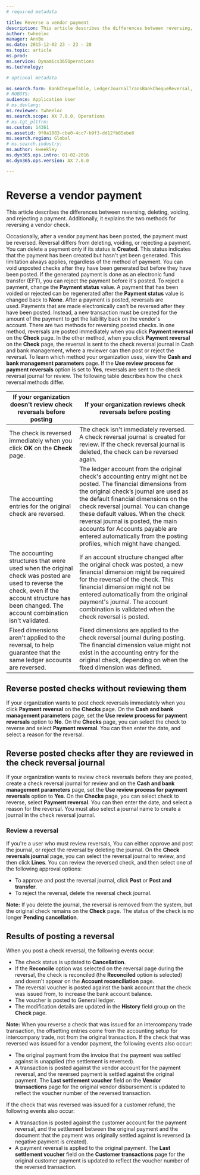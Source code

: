 ```yaml
---
# required metadata

title: Reverse a vendor payment
description: This article describes the differences between reversing, deleting, voiding, and rejecting a payment. Additionally, it explains the two methods for reversing a vendor check. 
author: twheeloc
manager: AnnBe
ms.date: 2015-12-02 23 - 23 - 28
ms.topic: article
ms.prod: 
ms.service: Dynamics365Operations
ms.technology: 

# optional metadata

ms.search.form: BankChequeTable, LedgerJournalTransBankChequeReversal, LedgerJournalTransVendPaym
# ROBOTS: 
audience: Application User
# ms.devlang: 
ms.reviewer: twheeloc
ms.search.scope: AX 7.0.0, Operations
# ms.tgt_pltfrm: 
ms.custom: 14361
ms.assetid: 9f0a1883-cbe0-4cc7-b9f3-dd12fb85ebe8
ms.search.region: Global
# ms.search.industry: 
ms.author: kweekley
ms.dyn365.ops.intro: 01-02-2016
ms.dyn365.ops.version: AX 7.0.0

---
```


# Reverse a vendor payment

This article describes the differences between reversing, deleting, voiding, and rejecting a payment. Additionally, it explains the two methods for reversing a vendor check. 

Occasionally, after a vendor payment has been posted, the payment must be reversed. Reversal differs from deleting, voiding, or rejecting a payment. You can delete a payment only if its status is **Created**. This status indicates that the payment has been created but hasn't yet been generated. This limitation always applies, regardless of the method of payment. You can void unposted checks after they have been generated but before they have been posted. If the generated payment is done as an electronic fund transfer (EFT), you can reject the payment before it's posted. To reject a payment, change the **Payment status** value. A payment that has been voided or rejected can be regenerated after the **Payment status** value is changed back to **None**. After a payment is posted, reversals are used. Payments that are made electronically can't be reversed after they have been posted. Instead, a new transaction must be created for the amount of the payment to get the liability back on the vendor's account. There are two methods for reversing posted checks. In one method, reversals are posted immediately when you click **Payment reversal** on the **Check** page. In the other method, when you click **Payment reversal** on the **Check** page, the reversal is sent to the check reversal journal in Cash and bank management, where a reviewer can then post or reject the reversal. To learn which method your organization uses, view the **Cash and bank management parameters** page. If the **Use review process for payment reversals** option is set to **Yes**, reversals are sent to the check reversal journal for review. The following table describes how the check reversal methods differ.

| If your organization doesn't review check reversals before posting                                                                                                                                  | If your organization reviews check reversals before posting                                                                                                                                                                                                                                                                                                                                                                     |
|-----------------------------------------------------------------------------------------------------------------------------------------------------------------------------------------------------|---------------------------------------------------------------------------------------------------------------------------------------------------------------------------------------------------------------------------------------------------------------------------------------------------------------------------------------------------------------------------------------------------------------------------------|
| The check is reversed immediately when you click **OK** on the **Check** page.                                                                                                                      | The check isn't immediately reversed. A check reversal journal is created for review. If the check reversal journal is deleted, the check can be reversed again.                                                                                                                                                                                                                                                                |
| The accounting entries for the original check are reversed.                                                                                                                                         | The ledger account from the original check's accounting entry might not be posted. The financial dimensions from the original check’s journal are used as the default financial dimensions on the check reversal journal. You can change these default values. When the check reversal journal is posted, the main accounts for Accounts payable are entered automatically from the posting profiles, which might have changed. |
| The accounting structures that were used when the original check was posted are used to reverse the check, even if the account structure has been changed. The account combination isn't validated. | If an account structure changed after the original check was posted, a new financial dimension might be required for the reversal of the check. This financial dimension might not be entered automatically from the original payment's journal. The account combination is validated when the check reversal is posted.                                                                                                        |
| Fixed dimensions aren't applied to the reversal, to help guarantee that the same ledger accounts are reversed.                                                                                      | Fixed dimensions are applied to the check reversal journal during posting. The financial dimension value might not exist in the accounting entry for the original check, depending on when the fixed dimension was defined.                                                                                                                                                                                                     |

## Reverse posted checks without reviewing them
If your organization wants to post check reversals immediately when you click **Payment reversal** on the **Checks** page. On the **Cash and bank management parameters** page, set the **Use review process for payment reversals** option to **No**. On the **Checks** page, you can select the check to reverse and select **Payment reversal**. You can then enter the date, and select a reason for the reversal.

## Reverse posted checks after they are reviewed in the check reversal journal
If your organization wants to review check reversals before they are posted, create a check reversal journal for review and on the **Cash and bank management parameters** page, set the **Use review process for payment reversals** option to **Yes**. On the **Checks** page, you can select check to reverse, select **Payment reversal**. You can then enter the date, and select a reason for the reversal. You must also select a journal name to create a journal in the check reversal journal.

### Review a reversal

If you're a user who must review reversals, You can either approve and post the journal, or reject the reversal by deleting the journal. On the **Check reversals journal** page, you can select the reversal journal to review, and then click **Lines**. You can review the reversed check, and then select one of the following approval options:

-   To approve and post the reversal journal, click **Post** or **Post and transfer**.
-   To reject the reversal, delete the reversal check journal.

**Note:** If you delete the journal, the reversal is removed from the system, but the original check remains on the **Check** page. The status of the check is no longer **Pending cancellation**.

## Results of posting a reversal
When you post a check reversal, the following events occur:

-   The check status is updated to **Cancellation**.
-   If the **Reconcile** option was selected on the reversal page during the reversal, the check is reconciled (the **Reconciled** option is selected) and doesn't appear on the **Account reconciliation** page.
-   The reversal voucher is posted against the bank account that the check was issued from, to increase the bank account balance.
-   The voucher is posted to General ledger.
-   The modification details are updated in the **History** field group on the **Check** page.

**Note:** When you reverse a check that was issued for an intercompany trade transaction, the offsetting entries come from the accounting setup for intercompany trade, not from the original transaction. If the check that was reversed was issued for a vendor payment, the following events also occur:

-   The original payment from the invoice that the payment was settled against is unapplied (the settlement is reversed).
-   A transaction is posted against the vendor account for the payment reversal, and the reversed payment is settled against the original payment. The **Last settlement voucher** field on the **Vendor transactions** page for the original vendor disbursement is updated to reflect the voucher number of the reversed transaction.

If the check that was reversed was issued for a customer refund, the following events also occur:

-   A transaction is posted against the customer account for the payment reversal, and the settlement between the original payment and the document that the payment was originally settled against is reversed (a negative payment is created).
-   A payment reversal is applied to the original payment. The **Last settlement voucher** field on the **Customer transactions** page for the original customer payment is updated to reflect the voucher number of the reversed transaction.


